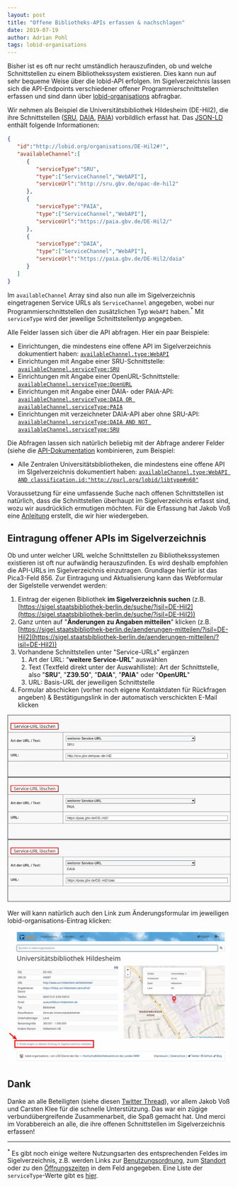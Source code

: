 ```yaml
---
layout: post
title: "Offene Bibliotheks-APIs erfassen & nachschlagen"
date: 2019-07-19
author: Adrian Pohl
tags: lobid-organisations
---
```


Bisher ist es oft nur recht umständlich herauszufinden, ob und welche Schnittstellen zu einem Bibliothekssystem existieren. Dies kann nun auf sehr bequeme Weise über die lobid-API erfolgen. Im Sigelverzeichnis lassen sich die API-Endpoints verschiedener offener Programmierschnittstellen erfassen und sind dann über [lobid-organisations](https://lobid.org/organisations) abfragbar.

Wir nehmen als Beispiel die Universitätsbibliothek Hildesheim (DE-Hil2), die ihre Schnittstellen ([SRU](http://www.loc.gov/standards/sru/), [DAIA](http://purl.org/NET/DAIA), [PAIA](https://gbv.github.io/paia/paia.html)) vorbildlich erfasst hat. Das [JSON-LD](https://lobid.org/organisations/DE-Hil2.json) enthält folgende Informationen:

```json
{
   "id":"http://lobid.org/organisations/DE-Hil2#!",
   "availableChannel":[
      {
         "serviceType":"SRU",
         "type":["ServiceChannel","WebAPI"],
         "serviceUrl":"http://sru.gbv.de/opac-de-hil2"
      },
      {
         "serviceType":"PAIA",
         "type":["ServiceChannel","WebAPI"],
         "serviceUrl":"https://paia.gbv.de/DE-Hil2/"
      },
      {
         "serviceType":"DAIA",
         "type":["ServiceChannel","WebAPI"],
         "serviceUrl":"https://paia.gbv.de/DE-Hil2/daia"
      }
   ]
}
```

Im `availableChannel` Array sind also nun alle im Sigelverzeichnis eingetragenen Service URLs als `ServiceChannel` angegeben, wobei nur Programmierschnittstellen den zusätzlichen Typ `WebAPI` haben.<sup>\*</sup> Mit `serviceType` wird der jeweilige Schnittstellentyp angegeben.

Alle Felder lassen sich über die API abfragen. Hier ein paar Beispiele:

- Einrichtungen, die mindestens eine offene API im Sigelverzeichnis dokumentiert haben: [`availableChannel.type:WebAPI`](https://lobid.org/organisations/search?q=availableChannel.type%3AWebAPI)
- Einrichtungen mit Angabe einer SRU-Schnittstelle: [`availableChannel.serviceType:SRU`](https://lobid.org/organisations/search?q=availableChannel.serviceType%3ASRU)
- Einrichtungen mit Angabe einer OpenURL-Schnittstelle: [`availableChannel.serviceType:OpenURL`](https://lobid.org/organisations/search?q=availableChannel.serviceType%3AOpenURL)
- Einrichtungen mit Angabe einer DAIA- oder PAIA-API: [`availableChannel.serviceType:DAIA OR availableChannel.serviceType:PAIA`](https://lobid.org/organisations/search?q=availableChannel.serviceType%3ADAIA+OR+availableChannel.serviceType%3APAIA)
- Einrichtungen mit verzeichneter DAIA-API aber ohne SRU-API: [`availableChannel.serviceType:DAIA AND NOT availableChannel.serviceType:SRU`](https://lobid.org/organisations/search?q=availableChannel.serviceType%3ADAIA+AND+NOT+availableChannel.serviceType%3ASRU)

Die Abfragen lassen sich natürlich beliebig mit der Abfrage anderer Felder (siehe die [API-Dokumentation](https://lobid.org/organisations/api/de#jsonld) kombinieren, zum Beispiel:

- Alle Zentralen Universitätsbibliotheken, die mindestens eine offene API im SIgelverzeichnis dokumentiert haben: [`availableChannel.type:WebAPI AND classification.id:"http://purl.org/lobid/libtype#n60"`](https://lobid.org/organisations/search?location=&from=0&size=20&q=availableChannel.type:WebAPI+AND+classification.id:%22http://purl.org/lobid/libtype%23n60%22)

Voraussetzung für eine umfassende Suche nach offenen Schnittstellen ist natürlich, dass die Schnittstellen überhaupt im Sigelverzeichnis erfasst sind, wozu wir ausdrücklich ermutigen möchten. Für die Erfassung hat Jakob Voß eine [Anleitung](https://verbundwiki.gbv.de/display/VZG/Schnittstellen) erstellt, die wir hier wiedergeben.

## Eintragung offener APIs im Sigelverzeichnis

Ob und unter welcher URL welche Schnittstellen zu Bibliothekssystemen existieren ist oft nur aufwändig herauszufinden. Es wird deshalb empfohlen die API-URLs im Sigelverzeichnis einzutragen. Grundlage hierfür ist das Pica3-Feld 856. Zur Eintragung und Aktualisierung kann das Webformular der Sigelstelle verwendet werden:

1. Eintrag der eigenen Bibliothek **im Sigelverzeichnis suchen** (z.B. [https://sigel.staatsbibliothek-berlin.de/suche/?isil=DE-Hil2](https://sigel.staatsbibliothek-berlin.de/suche/?isil=DE-Hil2))
1. Ganz unten auf "**Änderungen zu Angaben mitteilen**" klicken (z.B. [https://sigel.staatsbibliothek-berlin.de/aenderungen-mitteilen/?isil=DE-Hil2](https://sigel.staatsbibliothek-berlin.de/aenderungen-mitteilen/?isil=DE-Hil2))
1. Vorhandene Schnittstellen unter "Service-URLs" ergänzen
	1. Art der URL: "**weitere Service-URL**" auswählen
	1. Text (Textfeld direkt unter der Auswahlliste): Art der Schnittstelle, also "**SRU**", "**Z39.50**", "**DAIA**", "**PAIA**" oder "**OpenURL**"
	1. URL: Basis-URL der jeweiligen Schnittstelle
1. Formular abschicken (vorher noch eigene Kontaktdaten für Rückfragen angeben) & Bestätigungslink in der automatisch verschickten E-Mail klicken

<img src="/images/2019-07-19-apis-im-sigelverzeichnis.png" alt="Ein Screenshot des Änderungsformular, der beispielhaft das Eintragen von SRU, PAIA und DAIA-Endpunkten zeigt" style="width:650px">

Wer will kann natürlich auch den Link zum Änderungsformular im jeweiligen lobid-organisations-Eintrag klicken:

<a href="https://lobid.org/organisations/DE-Hil2"><img src="/images/2019-07-19-aenderungen-via-lobid.png" alt="Ein Screenshot, der zeigt, wie man aus einem lobid-organisations-Eintrag in das entsprechende Änderungsformular des Sigelverzeichnisses gelangt" style="width:650px"></a>

## Dank

Danke an alle Beteiligten (siehe diesen [Twitter Thread](https://twitter.com/acka47/status/1143820540785897472)), vor allem Jakob Voß und Carsten Klee für die schnelle Unterstützung. Das war ein zügige verbundübergreifende Zusammenarbeit, die Spaß gemacht hat.
Und merci im Vorabbereich an alle, die ihre offenen Schnittstellen im Sigelverzeichnis erfassen!

----

<sup>*</sup> Es gibt noch einige weitere Nutzungsarten des entsprechenden Feldes im Sigelverzeichnis, z.B. werden Links zur [Benutzungsordnung](https://lobid.org/organisations/search?q=availableChannel.serviceType%3ANutzung), zum [Standort](https://lobid.org/organisations/search?q=availableChannel.serviceType%3AStandort) oder zu den [Öffnungszeiten](https://lobid.org/organisations/search?q=availableChannel.serviceType%3A%C3%96ffnungszeiten) in dem Feld angegeben. Eine Liste der `serviceType`-Werte gibt es [hier](https://gist.github.com/acka47/bcf7d0cbbbb8de8d31220c12c2525171).
